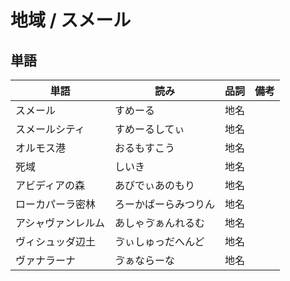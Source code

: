 # 地域 / スメール

## 単語

|単語|読み|品詞|備考|
|---|---|---|---|
|スメール|すめーる|地名||
|スメールシティ|すめーるしてぃ|地名||
|オルモス港|おるもすこう|地名||
|死域|しいき|地名||
|アビディアの森|あびでぃあのもり|地名||
|ローカパーラ密林|ろーかぱーらみつりん|地名||
|アシャヴァンレルム|あしゃゔぁんれるむ|地名||
|ヴィシュッダ辺土|ゔぃしゅっだへんど|地名||
|ヴァナラーナ|ゔぁならーな|地名||